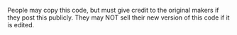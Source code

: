 People may copy this code, but must give credit to the original makers if they post this publicly.
They may NOT sell their new version of this code if it is edited.
